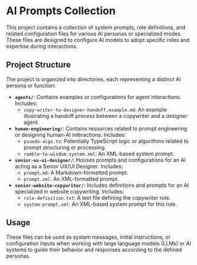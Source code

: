 # AI Prompts Collection

This project contains a collection of system prompts, role definitions, and related configuration files for various AI personas or specialized modes. These files are designed to configure AI models to adopt specific roles and expertise during interactions.

## Project Structure

The project is organized into directories, each representing a distinct AI persona or function:

*   **`agents/`**: Contains examples or configurations for agent interactions. Includes:
    *   `copy-writer-to-designer-handoff.example.md`: An example illustrating a handoff process between a copywriter and a designer agent.
*   **`human-engineering/`**: Contains resources related to prompt engineering or designing human-AI interactions. Includes:
    *   `psuedo-algo.ts`: Potentially TypeScript logic or algorithms related to prompt structuring or processing.
    *   `ramble-to-wisdom.system.xml`: An XML-based system prompt.
*   **`senior-ux-ui-designer/`**: Houses prompts and configurations for an AI acting as a Senior UX/UI Designer. Includes:
    *   `prompt.md`: A Markdown-formatted prompt.
    *   `prompt.xml`: An XML-formatted prompt.
*   **`senior-website-copywriter/`**: Includes definitions and prompts for an AI specialized in website copywriting. Includes:
    *   `role-definition.txt`: A text file defining the copywriter role.
    *   `system-prompt.xml`: An XML-based system prompt for this role.

## Usage

These files can be used as system messages, initial instructions, or configuration inputs when working with large language models (LLMs) or AI systems to guide their behavior and responses according to the defined personas.


